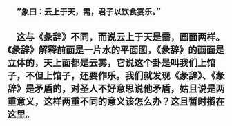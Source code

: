 &emsp;“``象曰：云上于天，需，君子以饮食宴乐。``”
---
&emsp;这与《彖辞》不同，而说云上于天是需，画面两样。《彖辞》解释前面是一片水的平面图，《彖辞》的画面是立体的，天上面都是云雾，它说这个卦是叫我们上馆子，不但上馆子，还要作乐。我们就发现《彖辞》、《彖辞》是矛盾的，对圣人不好意思说他矛盾，姑且说是两重意义，这样两重不同的意义该怎么办？这且暂时搁在这里。
---
